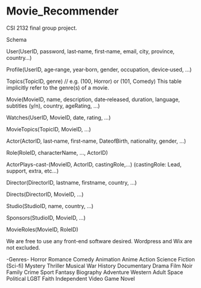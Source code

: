# Movie_Recommender
CSI 2132 final group project.


Schema

User(UserID, password, last‐name, first‐name, email, city, province, country…)

Profile(UserID, age‐range, year‐born, gender, occupation, device‐used, …)

Topics(TopicID, genre) // e.g. (100, Horror) or (101, Comedy) This table implicitly refer to the genre(s) of a movie.

Movie(MovieID, name, description, date‐released, duration, language, subtitles (y/n), country, ageRating, …)

Watches(UserID, MovieID, date, rating, …)

MovieTopics(TopicID, MovieID, …)

Actor(ActorID, last‐name, first‐name, DateofBirth, nationality, gender, …)

Role(RoleID, characterName, …, ActorID)

ActorPlays-cast-(MovieID, ActorID, castingRole,…) (castingRole: Lead, support, extra, etc...)

Director(DirectorID, lastname, firstname, country, …)

Directs(DirectorID, MovieID, …)

Studio(StudioID, name, country, …)

Sponsors(StudioID, MovieID, …)

MovieRoles(MovieID, RoleID)



We are free to use any front-end software desired. Wordpress and Wix are not excluded.


-Genres-
Horror
Romance
Comedy
Animation
Anime
Action
Science Fiction (Sci-fi)
Mystery
Thriller
Musical
War
History
Documentary
Drama
Film Noir
Family
Crime
Sport
Fantasy
Biography
Adventure
Western
Adult
Space
Political
LGBT
Faith
Independent
Video Game
Novel
